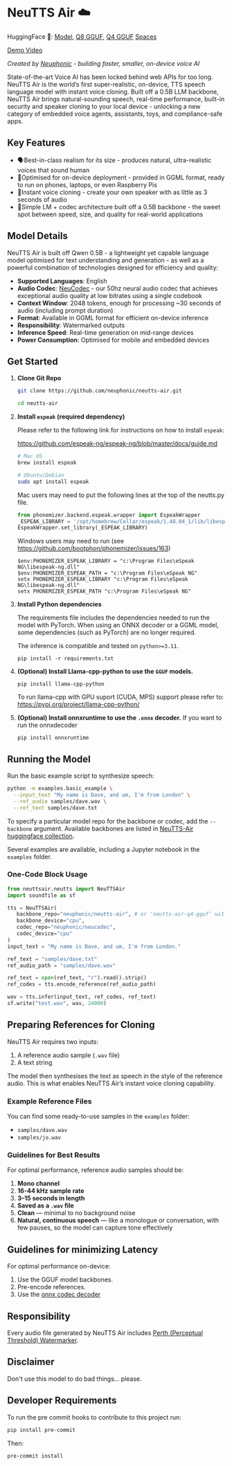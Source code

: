 # NeuTTS Air ☁️

HuggingFace 🤗: [Model](https://huggingface.co/neuphonic/neutts-air), [Q8 GGUF](https://huggingface.co/neuphonic/neutts-air-q8-gguf), [Q4 GGUF](https://huggingface.co/neuphonic/neutts-air-q4-gguf) [Spaces](https://huggingface.co/spaces/neuphonic/neutts-air)

[Demo Video](https://github.com/user-attachments/assets/020547bc-9e3e-440f-b016-ae61ca645184)

*Created by [Neuphonic](http://neuphonic.com/) - building faster, smaller, on-device voice AI*

State-of-the-art Voice AI has been locked behind web APIs for too long. NeuTTS Air is the world’s first super-realistic, on-device, TTS speech language model with instant voice cloning. Built off a 0.5B LLM backbone, NeuTTS Air brings natural-sounding speech, real-time performance, built-in security and speaker cloning to your local device - unlocking a new category of embedded voice agents, assistants, toys, and compliance-safe apps.

## Key Features

- 🗣Best-in-class realism for its size - produces natural, ultra-realistic voices that sound human
- 📱Optimised for on-device deployment - provided in GGML format, ready to run on phones, laptops, or even Raspberry Pis
- 👫Instant voice cloning - create your own speaker with as little as 3 seconds of audio
- 🚄Simple LM + codec architecture built off a 0.5B backbone - the sweet spot between speed, size, and quality for real-world applications

## Model Details

NeuTTS Air is built off Qwen 0.5B - a lightweight yet capable language model optimised for text understanding and generation - as well as a powerful combination of technologies designed for efficiency and quality:
- **Supported Languages**: English
- **Audio Codec**: [NeuCodec](https://huggingface.co/neuphonic/neucodec) - our 50hz neural audio codec that achieves exceptional audio quality at low bitrates using a single codebook
- **Context Window**: 2048 tokens, enough for processing ~30 seconds of audio (including prompt duration)
- **Format**: Available in GGML format for efficient on-device inference
- **Responsibility**: Watermarked outputs
- **Inference Speed**: Real-time generation on mid-range devices
- **Power Consumption**: Optimised for mobile and embedded devices

## Get Started

1. **Clone Git Repo**
   ```bash
   git clone https://github.com/neuphonic/neutts-air.git
   ```
   ```bash
   cd neutts-air
   ```

2. **Install `espeak` (required dependency)**

   Please refer to the following link for instructions on how to install `espeak`:

   https://github.com/espeak-ng/espeak-ng/blob/master/docs/guide.md

   ```bash
   # Mac OS
   brew install espeak

   # Ubuntu/Debian
   sudo apt install espeak
   ```

   Mac users may need to put the following lines at the top of the neutts.py file.
   ```python
   from phonemizer.backend.espeak.wrapper import EspeakWrapper
   _ESPEAK_LIBRARY = '/opt/homebrew/Cellar/espeak/1.48.04_1/lib/libespeak.1.1.48.dylib'  #use the Path to the library.
   EspeakWrapper.set_library(_ESPEAK_LIBRARY)
   ```

   Windows users may need to run (see https://github.com/bootphon/phonemizer/issues/163)
   ```pwsh
   $env:PHONEMIZER_ESPEAK_LIBRARY = "c:\Program Files\eSpeak NG\libespeak-ng.dll"
   $env:PHONEMIZER_ESPEAK_PATH = "c:\Program Files\eSpeak NG"
   setx PHONEMIZER_ESPEAK_LIBRARY "c:\Program Files\eSpeak NG\libespeak-ng.dll"
   setx PHONEMIZER_ESPEAK_PATH "c:\Program Files\eSpeak NG"
   ```

3. **Install Python dependencies**

   The requirements file includes the dependencies needed to run the model with PyTorch.
   When using an ONNX decoder or a GGML model, some dependencies (such as PyTorch) are no longer required.

   The inference is compatible and tested on `python>=3.11`.

    ```
    pip install -r requirements.txt
    ```

4. **(Optional) Install Llama-cpp-python to use the `GGUF` models.**
   ```
   pip install llama-cpp-python
   ```
   To run llama-cpp with GPU suport (CUDA, MPS) support please refer to:
   https://pypi.org/project/llama-cpp-python/

5. **(Optional) Install onnxruntime to use the `.onnx` decoder.**
   If you want to run the onnxdecoder
   ```
   pip install onnxruntime
   ```

## Running the Model

Run the basic example script to synthesize speech:
```bash
python -m examples.basic_example \
  --input_text "My name is Dave, and um, I'm from London" \
  --ref_audio samples/dave.wav \
  --ref_text samples/dave.txt
```

To specify a particular model repo for the backbone or codec, add the `--backbone` argument. Available backbones are listed in [NeuTTS-Air huggingface collection](https://huggingface.co/collections/neuphonic/neutts-air-68cc14b7033b4c56197ef350).

Several examples are available, including a Jupyter notebook in the `examples` folder.

### One-Code Block Usage

```python
from neuttsair.neutts import NeuTTSAir
import soundfile as sf

tts = NeuTTSAir(
   backbone_repo="neuphonic/neutts-air", # or 'neutts-air-q4-gguf' wit llama-cpp-python installed
   backbone_device="cpu",
   codec_repo="neuphonic/neucodec",
   codec_device="cpu"
)
input_text = "My name is Dave, and um, I'm from London."

ref_text = "samples/dave.txt"
ref_audio_path = "samples/dave.wav"

ref_text = open(ref_text, "r").read().strip()
ref_codes = tts.encode_reference(ref_audio_path)

wav = tts.infer(input_text, ref_codes, ref_text)
sf.write("test.wav", wav, 24000)
```

## Preparing References for Cloning

NeuTTS Air requires two inputs:

1. A reference audio sample (`.wav` file)
2. A text string

The model then synthesises the text as speech in the style of the reference audio. This is what enables NeuTTS Air’s instant voice cloning capability.

### Example Reference Files

You can find some ready-to-use samples in the `examples` folder:

- `samples/dave.wav`
- `samples/jo.wav`

### Guidelines for Best Results

For optimal performance, reference audio samples should be:

1. **Mono channel**
2. **16-44 kHz sample rate**
3. **3–15 seconds in length**
4. **Saved as a `.wav` file**
5. **Clean** — minimal to no background noise
6. **Natural, continuous speech** — like a monologue or conversation, with few pauses, so the model can capture tone effectively

## Guidelines for minimizing Latency

For optimal performance on-device:

1. Use the GGUF model backbones.
2. Pre-encode references.
3. Use the [onnx codec decoder](https://huggingface.co/neuphonic/neucodec-onnx-decoder)

## Responsibility

Every audio file generated by NeuTTS Air includes [Perth (Perceptual Threshold) Watermarker](https://github.com/resemble-ai/perth).

## Disclaimer

Don't use this model to do bad things… please.

## Developer Requirements

To run the pre commit hooks to contribute to this project run:

```bash
pip install pre-commit
```
Then:
```bash
pre-commit install
```
